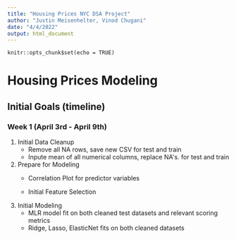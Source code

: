 ```yaml
---
title: "Housing Prices NYC DSA Project"
author: "Justin Meisenhelter, Vinod Chugani"
date: "4/4/2022"
output: html_document
---
```


```{r setup, include=FALSE}
knitr::opts_chunk$set(echo = TRUE)
```

# Housing Prices Modeling  


## Initial Goals (timeline)

### Week 1 (April 3rd - April 9th)
1. Initial Data Cleanup    
    + Remove all NA rows, save new CSV for test and train  
    + Inpute mean of all numerical columns, replace NA's. for test and train  
2. Prepare for Modeling  
    + Correlation Plot for predictor variables  

    + Initial Feature Selection  
3. Initial Modeling  
   + MLR model fit on both cleaned test datasets and relevant scoring metrics  
   + Ridge, Lasso, ElasticNet fits on both cleaned datasets  



